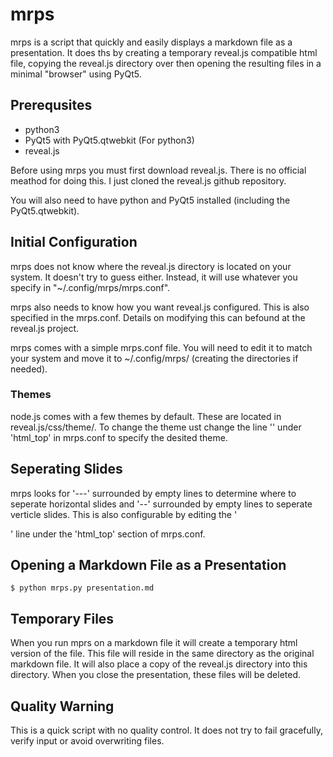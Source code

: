 # mrps

mrps is a script that quickly and easily displays a markdown file as a presentation. It does ths by creating a temporary reveal.js compatible html file, copying the reveal.js directory over then opening the resulting files in a minimal "browser" using PyQt5.

## Prerequsites

- python3
- PyQt5 with PyQt5.qtwebkit (For python3)
- reveal.js

Before using mrps you must first download reveal.js. There is no official meathod for doing this. I just cloned the reveal.js github repository.

You will also need to have python and PyQt5 installed (including the PyQt5.qtwebkit).

## Initial Configuration

mrps does not know where the reveal.js directory is located on your system. It doesn't try to guess either. Instead, it will use whatever you specify in "~/.config/mrps/mrps.conf".

mrps also needs to know how you want reveal.js configured. This is also specified in the mrps.conf. Details on modifying this can befound at the reveal.js project.

mrps comes with a simple mrps.conf file. You will need to edit it to match your system and move it to ~/.config/mrps/ (creating the directories if needed).

### Themes

node.js comes with a few themes by default. These are located in reveal.js/css/theme/. To change the theme ust change the line '<link rel="stylesheet" href="reveal.js/css/theme/black.css" id="theme">' under 'html_top' in mrps.conf to specify the desited theme.

## Seperating Slides

mrps looks for '---' surrounded by empty lines to determine where to seperate horizontal slides and '--' surrounded by empty lines to seperate verticle slides. This is also configurable by editing the '<section data-markdown data-separator="^\n---\n$" data-separator-vertical="^\n--\n$">' line under the 'html_top' section of mrps.conf.

## Opening a Markdown File as a Presentation

    $ python mrps.py presentation.md

## Temporary Files

When you run mprs on a markdown file it will create a temporary html version of the file. This file will reside in the same directory as the original markdown file. It will also place a copy of the reveal.js directory into this directory. When you close the presentation, these files will be deleted.

## Quality Warning

This is a quick script with no quality control. It does not try to fail gracefully, verify input or avoid overwriting files.
